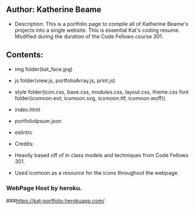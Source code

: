 ## Author: Katherine Beame
* Description: This is a portfolio page to compile all of Katherine Beame's projects into a single website.
This is essential Kat's coding resume. Modified during the duration of the Code Fellows course 301.

## Contents:
* img folder(kat_face.jpg)

* js folder(view.js, portfolioArray.js, print.js)

* style folder(icon.css, base.css, modules.css, layout.css, theme.css font folder(icomoon.eot, icomoon.svg, icomoon.ttf, icomoon.woff))

* index.html

* portfolioIpsum.json

* eslintrc

* Credits:
* Heavily based off of in class models and techniques from Code Fellows 301.
* Used icomoon as a resource for the icons throughout the webpage.

### WebPage Host by heroku.
###https://kat-portfolio.herokuapp.com/
